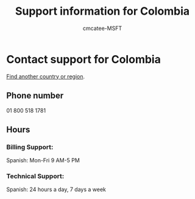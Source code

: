 ﻿---                                
title: Support information for Colombia
author: cmcatee-MSFT
ms.author: cmcatee
manager: mnirkhe
audience: Admin
ms.topic: reference
ms.service: o365-administration
localization_priority: Priority
description: Learn how to contact support for your country or region.
ROBOTS: NOINDEX, NOFOLLOW
---

# Contact support for Colombia

[Find another country or region](../contact-support-for-business-products.md).

## Phone number
01 800 518 1781

## Hours
### Billing Support:

Spanish: Mon-Fri 9 AM-5 PM

### Technical Support:

Spanish: 24 hours a day, 7 days a week